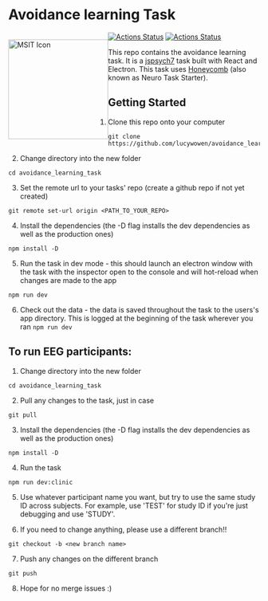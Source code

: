 # Avoidance learning Task

<p style="float: left">
  <img src="msit.svg" width="200" alt="MSIT Icon"/>
</p>

[![Actions Status](https://github.com/brown-ccv/task-msit/workflows/Test%2C%20Build%2C%20and%20Package/badge.svg)](https://github.com/brown-ccv/task-msit/actions)
[![Actions Status](https://github.com/brown-ccv/task-msit/workflows/Build%20at%20home%20version%20%28Windows%29/badge.svg)](https://github.com/brown-ccv/task-msit/actions)

This repo contains the avoidance learning task. It is a [jspsych7](https://www.jspsych.org/) task built with React and Electron. This
task uses [Honeycomb](https://brown-ccv.github.io/honeycomb-docs/) (also known as Neuro Task Starter).

## Getting Started

1. Clone this repo onto your computer

```
git clone https://github.com/lucywowen/avoidance_learning_task.git
```

2. Change directory into the new folder

```
cd avoidance_learning_task
```

3. Set the remote url to your tasks' repo (create a github repo if not yet created)

```
git remote set-url origin <PATH_TO_YOUR_REPO>
```

4. Install the dependencies (the -D flag installs the dev dependencies as well as the production ones)

```
npm install -D
```

5. Run the task in dev mode - this should launch an electron window with the task with the inspector open to the console
   and will hot-reload when changes are made to the app

```
npm run dev
```

6. Check out the data - the data is saved throughout the task to the users's app directory. This is logged at the
   beginning of the task wherever you ran `npm run dev`



## To run EEG participants:


1. Change directory into the new folder

```
cd avoidance_learning_task
```

2. Pull any changes to the task, just in case

```
git pull
```

3. Install the dependencies (the -D flag installs the dev dependencies as well as the production ones)

```
npm install -D
```

4. Run the task 

```
npm run dev:clinic
```

5. Use whatever participant name you want, but try to use the same study ID across subjects. For example, use 'TEST' for study ID if you're just debugging and use 'STUDY'.  

6. If you need to change anything, please use a different branch!!

```
git checkout -b <new branch name>
```

7. Push any changes on the different branch

```
git push
```

8. Hope for no merge issues :) 